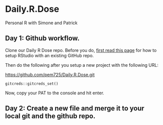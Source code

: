 # Daily.R.Dose
Personal R with Simone and Patrick

## Day 1:  Github workflow.  

Clone our Daily R Dose repo.  Before you do, [first read this page](https://happygitwithr.com/new-github-first.html) for how to setup RStudio with an existing GitHub repo.

Then do the following after you setup a new project with the following URL:

https://github.com/pem725/Daily.R.Dose.git

`gitcreds::gitcreds_set()`

Now, copy your PAT to the console and hit enter.

## Day 2:  Create a new file and merge it to your local git and the github repo.



